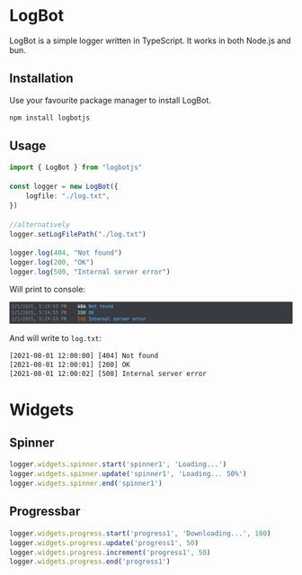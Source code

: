 # LogBot

LogBot is a simple logger written in TypeScript. It works in both Node.js and bun.

## Installation

Use your favourite package manager to install LogBot.

```bash
npm install logbotjs
```

## Usage

```typescript
import { LogBot } from "logbotjs"

const logger = new LogBot({
    logfile: "./log.txt",
})

//alternatively
logger.setLogFilePath("./log.txt")

logger.log(404, "Not found")
logger.log(200, "OK")
logger.log(500, "Internal server error")
```

Will print to console:

![example.png](example.png)

And will write to `log.txt`:

```
[2021-08-01 12:00:00] [404] Not found
[2021-08-01 12:00:01] [200] OK
[2021-08-01 12:00:02] [500] Internal server error
```

# Widgets

## Spinner

```typescript
logger.widgets.spinner.start('spinner1', 'Loading...')
logger.widgets.spinner.update('spinner1', 'Loading... 50%')
logger.widgets.spinner.end('spinner1')
```

## Progressbar

```typescript
logger.widgets.progress.start('progress1', 'Downloading...', 100)
logger.widgets.progress.update('progress1', 50)
logger.widgets.progress.increment('progress1', 50)
logger.widgets.progress.end('progress1')
```

